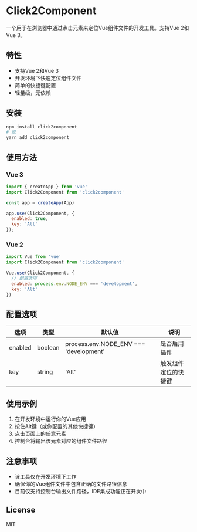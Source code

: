 # Click2Component

一个用于在浏览器中通过点击元素来定位Vue组件文件的开发工具。支持Vue 2和Vue 3。

## 特性

- 支持Vue 2和Vue 3
- 开发环境下快速定位组件文件
- 简单的快捷键配置
- 轻量级，无依赖

## 安装

```bash
npm install click2component
# 或
yarn add click2component
```

## 使用方法

### Vue 3

```js
import { createApp } from 'vue'
import Click2Component from 'click2component'

const app = createApp(App)

app.use(Click2Component, {
  enabled: true,
  key: 'Alt'
});
```

### Vue 2

```js
import Vue from 'vue'
import Click2Component from 'click2component'

Vue.use(Click2Component, {
  // 配置选项
  enabled: process.env.NODE_ENV === 'development',
  key: 'Alt'
})
```

## 配置选项

| 选项 | 类型 | 默认值 | 说明 |
|------|------|--------|------|
| enabled | boolean | process.env.NODE_ENV === 'development' | 是否启用插件 |
| key | string | 'Alt' | 触发组件定位的快捷键 |

## 使用示例

1. 在开发环境中运行你的Vue应用
2. 按住Alt键（或你配置的其他快捷键）
3. 点击页面上的任意元素
4. 控制台将输出该元素对应的组件文件路径

## 注意事项

- 该工具仅在开发环境下工作
- 确保你的Vue组件文件中包含正确的文件路径信息
- 目前仅支持控制台输出文件路径，IDE集成功能正在开发中

## License

MIT